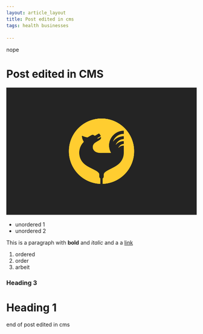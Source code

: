 ```yaml
---
layout: article_layout
title: Post edited in cms
tags: health businesses

---
```

nope

# Post edited in CMS

![](/images/treaz.png)

* unordered 1
* unordered 2

This is a paragraph with **bold** and _italic_ and a a [link](http://www.google.com "Link")

1. ordered
2. order
3. arbeit

### Heading 3

# Heading 1

end of post edited in cms
